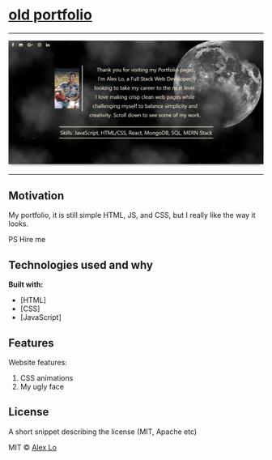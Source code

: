 # [old portfolio ](https://alexlo15.github.io/)
___

![Main](Assets/Images/portfolio.JPG)

___

## Motivation
My portfolio, it is still simple HTML, JS, and CSS, but I really like the way it looks.

PS Hire me

## Technologies used and why

**Built with:**
* [HTML]
* [CSS]
* [JavaScript]
 

## Features
Website features: 

1. CSS animations
2. My ugly face


## License
A short snippet describing the license (MIT, Apache etc)

MIT © 
[Alex Lo](https://github.com/alexlo15)


